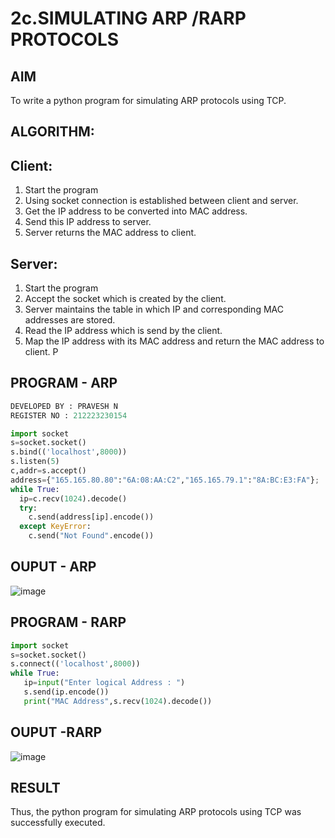 # 2c.SIMULATING ARP /RARP PROTOCOLS
## AIM
To write a python program for simulating ARP protocols using TCP.
## ALGORITHM:
## Client:
1. Start the program
2. Using socket connection is established between client and server.
3. Get the IP address to be converted into MAC address.
4. Send this IP address to server.
5. Server returns the MAC address to client.
## Server:
1. Start the program
2. Accept the socket which is created by the client.
3. Server maintains the table in which IP and corresponding MAC addresses are
stored.
4. Read the IP address which is send by the client.
5. Map the IP address with its MAC address and return the MAC address to client.
P
## PROGRAM - ARP
```py
DEVELOPED BY : PRAVESH N
REGISTER NO : 212223230154
```
```python
import socket 
s=socket.socket() 
s.bind(('localhost',8000)) 
s.listen(5) 
c,addr=s.accept() 
address={"165.165.80.80":"6A:08:AA:C2","165.165.79.1":"8A:BC:E3:FA"}; 
while True: 
  ip=c.recv(1024).decode() 
  try: 
    c.send(address[ip].encode()) 
  except KeyError: 
    c.send("Not Found".encode())
```
## OUPUT - ARP
![image](https://github.com/AasrithSairam/2c.ARP_RARP_PROTOCOLS/assets/139331438/0f1bb1bd-2c6d-4a69-a1be-0e321ac34d2c)

## PROGRAM - RARP
```py
import socket
s=socket.socket()
s.connect(('localhost',8000))
while True:
   ip=input("Enter logical Address : ")
   s.send(ip.encode())
   print("MAC Address",s.recv(1024).decode())
```
## OUPUT -RARP
![image](https://github.com/AasrithSairam/2c.ARP_RARP_PROTOCOLS/assets/139331438/877cec7a-f701-4348-a85a-ac6114e1bdaf)

## RESULT
Thus, the python program for simulating ARP protocols using TCP was successfully 
executed.
